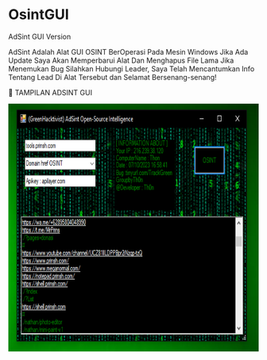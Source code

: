 # OsintGUI
AdSint GUI Version

AdSint Adalah Alat GUI OSINT BerOperasi Pada Mesin Windows
Jika Ada Update Saya Akan Memperbarui Alat Dan Menghapus File Lama
Jika Menemukan Bug Silahkan Hubungi Leader, Saya Telah Mencantumkan
Info Tentang Lead Di Alat Tersebut dan Selamat Bersenang-senang!
<p>
 🎥 TAMPILAN ADSINT GUI 
<p>
<img src="Adsinttool.PNG" alt="Image" style="width:790px;height:500px;">
<p>
